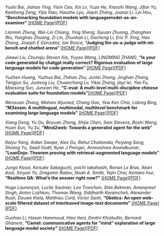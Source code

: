 *Yushi Bai, Jiahao Ying, Yixin Cao, Xin Lv, Yuze He, Xiaozhi Wang, Jifan Yu, Kaisheng Zeng, Yijia Xiao, Haozhe Lyu, Jiayin Zhang, Juanzi Li, Lei Hou*, **“Benchmarking foundation models with languagemodel-as-an-examiner”** [[HOME Page]](https://proceedings.neurips.cc/paper_files/paper/2023/hash/f64e55d03e2fe61aa4114e49cb654acb-Abstract-Datasets_and_Benchmarks.html)[[PDF]](https://proceedings.neurips.cc/paper_files/paper/2023/file/f64e55d03e2fe61aa4114e49cb654acb-Paper-Datasets_and_Benchmarks.pdf)



*Lianmin Zheng, Wei-Lin Chiang, Ying Sheng, Siyuan Zhuang, Zhanghao Wu, Yonghao Zhuang, Zi Lin, Zhuohan Li, Dacheng Li, Eric P. Xing, Hao Zhang, Joseph E Gonzalez, Ion Stoica*, **“Judging llm-as-a-judge with mt-bench and chatbot arena”** [[HOME Page]](https://proceedings.neurips.cc/paper_files/paper/2023/hash/91f18a1287b398d378ef22505bf41832-Abstract-Datasets_and_Benchmarks.html)[[PDF]](https://proceedings.neurips.cc/paper_files/paper/2023/file/91f18a1287b398d378ef22505bf41832-Paper-Datasets_and_Benchmarks.pdf)



*Jiawei Liu, Chunqiu Steven Xia, Yuyao Wang, LINGMING ZHANG*, **“Is your code generated by chatgpt really correct? Rigorous evaluation of large language models for code generation”** [[HOME Page]](https://proceedings.neurips.cc/paper_files/paper/2023/hash/43e9d647ccd3e4b7b5baab53f0368686-Abstract-Conference.html)[[PDF]](https://proceedings.neurips.cc/paper_files/paper/2023/file/43e9d647ccd3e4b7b5baab53f0368686-Paper-Conference.pdf)



*Yuzhen Huang, Yuzhuo Bai, Zhihao Zhu, Junlei Zhang, Jinghan Zhang, Tangjun Su, Junteng Liu, Chuancheng Lv, Yikai Zhang, jiayi lei, Yao Fu, Maosong Sun, Junxian He*, **“C-eval: A multi-level multi-discipline chinese evaluation suite for foundation models”**[[HOME Page]](https://proceedings.neurips.cc/paper_files/paper/2023/hash/c6ec1844bec96d6d32ae95ae694e23d8-Abstract-Datasets_and_Benchmarks.html)[[PDF]](https://proceedings.neurips.cc/paper_files/paper/2023/file/c6ec1844bec96d6d32ae95ae694e23d8-Paper-Datasets_and_Benchmarks.pdf)



*Wenxuan Zhang, Mahani Aljunied, Chang Gao, Yew Ken Chia, Lidong Bing*, **“M3exam: A multilingual, multimodal, multilevel benchmark for examining large language models”** [[HOME Page]](https://proceedings.neurips.cc/paper_files/paper/2023/hash/117c5c8622b0d539f74f6d1fb082a2e9-Abstract-Datasets_and_Benchmarks.html)[[PDF]](https://proceedings.neurips.cc/paper_files/paper/2023/file/117c5c8622b0d539f74f6d1fb082a2e9-Paper-Datasets_and_Benchmarks.pdf)



*Xiang Deng, Yu Gu, Boyuan Zheng, Shijie Chen, Sam Stevens, Boshi Wang, Huan Sun, Yu Su*, **“Mind2web: Towards a generalist agent for the web”** [[HOME Page]](https://proceedings.neurips.cc/paper_files/paper/2023/hash/5950bf290a1570ea401bf98882128160-Abstract-Datasets_and_Benchmarks.html)[[PDF]](https://proceedings.neurips.cc/paper_files/paper/2023/file/5950bf290a1570ea401bf98882128160-Paper-Datasets_and_Benchmarks.pdf)



*Kaiyu Yang, Aidan Swope, Alex Gu, Rahul Chalamala, Peiyang Song, Shixing Yu, Saad Godil, Ryan J Prenger, Animashree Anandkumar*, **“LeanDojo: Theorem proving with retrieval-augmented language models”** [[HOME Page]](https://proceedings.neurips.cc/paper_files/paper/2023/hash/4441469427094f8873d0fecb0c4e1cee-Abstract-Datasets_and_Benchmarks.html)[[PDF]](https://proceedings.neurips.cc/paper_files/paper/2023/file/4441469427094f8873d0fecb0c4e1cee-Paper-Datasets_and_Benchmarks.pdf)



*Jungo Kasai, Keisuke Sakaguchi, yoichi takahashi, Ronan Le Bras, Akari Asai, Xinyan Yu, Dragomir Radev, Noah A. Smith, Yejin Choi, Kentaro Inui*, **“Realtime QA: What’s the answer right now?”** [[HOME Page]](https://proceedings.neurips.cc/paper_files/paper/2023/hash/9941624ef7f867a502732b5154d30cb7-Abstract-Datasets_and_Benchmarks.html)[[PDF]](https://proceedings.neurips.cc/paper_files/paper/2023/file/9941624ef7f867a502732b5154d30cb7-Paper-Datasets_and_Benchmarks.pdf)

*Hugo Laurençon, Lucile Saulnier, Leo Tronchon, Stas Bekman, Amanpreet Singh, Anton Lozhkov, Thomas Wang, Siddharth Karamcheti, Alexander Rush, Douwe Kiela, Matthieu Cord, Victor Sanh*, **“Obelics: An open web-scale filtered dataset of interleaved image-text documents”** [[HOME Page]](https://proceedings.neurips.cc/paper_files/paper/2023/hash/e2cfb719f58585f779d0a4f9f07bd618-Abstract-Datasets_and_Benchmarks.html)[[PDF]](https://proceedings.neurips.cc/paper_files/paper/2023/file/e2cfb719f58585f779d0a4f9f07bd618-Paper-Datasets_and_Benchmarks.pdf)



*Guohao Li, Hasan Hammoud, Hani Itani, Dmitrii Khizbullin, Bernard Ghanem*, **“Camel: communicative agents for ”mind” exploration of large language model society”** [[HOME Page]](https://proceedings.neurips.cc/paper_files/paper/2023/hash/a3621ee907def47c1b952ade25c67698-Abstract-Conference.html)[[PDF]](https://proceedings.neurips.cc/paper_files/paper/2023/file/a3621ee907def47c1b952ade25c67698-Paper-Conference.pdf)
